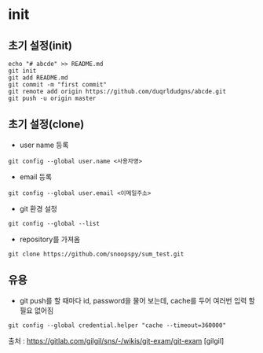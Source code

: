 # init
 ## 초기 설정(init)
```
echo "# abcde" >> README.md
git init
git add README.md
git commit -m "first commit"
git remote add origin https://github.com/duqrldudgns/abcde.git
git push -u origin master                
```

 ## 초기 설정(clone) 

* user name 등록
```
git config --global user.name <사용자명>
```

* email 등록
```
git config --global user.email <이메일주소>
```

* git 환경 설정
```
git config --global --list
```

* repository를 가져옴
```
git clone https://github.com/snoopspy/sum_test.git
```
  
  
  
## 유용 

* git push를 할 때마다 id, password을 물어 보는데, cache를 두어 여러번 입력 할 필요 없어짐
```
git config --global credential.helper "cache --timeout=360000"
```

출처 : https://gitlab.com/gilgil/sns/-/wikis/git-exam/git-exam [gilgil]
